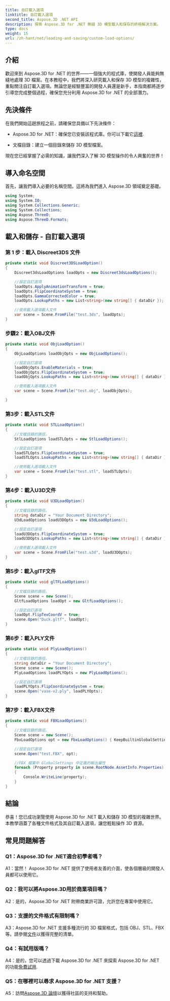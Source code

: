 ```yaml
---
title: 自訂載入選項
linktitle: 自訂載入選項
second_title: Aspose.3D .NET API
description: 探索 Aspose.3D for .NET 無縫 3D 模型載入和保存的終極解決方案。
type: docs
weight: 15
url: /zh-hant/net/loading-and-saving/custom-load-options/
---
```

## 介紹

歡迎來到 Aspose.3D for .NET 的世界——一個強大的程式庫，使開發人員能夠無縫地處理 3D 檔案。在本教程中，我們將深入研究載入和保存 3D 模型的複雜性，重點關注自訂載入選項。無論您是經驗豐富的開發人員還是新手，本指南都將逐步引導您完成整個過程，確保您充分利用 Aspose.3D for .NET 的全部潛力。

## 先決條件

在我們開始這趟旅程之前，請確保您具備以下先決條件：

-  Aspose.3D for .NET：確保您已安裝該程式庫。你可以下載它[這裡](https://releases.aspose.com/3d/net/).

- 文檔目錄：建立一個目錄來儲存 3D 模型檔案。

現在您已經掌握了必需的知識，讓我們深入了解 3D 模型操作的令人興奮的世界！

## 導入命名空間

首先，讓我們導入必要的名稱空間。這將為我們進入 Aspose.3D 領域奠定基礎。

```csharp
using System;
using System.IO;
using System.Collections.Generic;
using System.Collections;
using Aspose.ThreeD;
using Aspose.ThreeD.Formats;
```

## 載入和儲存 - 自訂載入選項

### 第 1 步：載入 Discreet3DS 文件

```csharp
private static void Discreet3DSLoadOption()
{
    Discreet3dsLoadOptions loadOpts = new Discreet3dsLoadOptions();

    //設定自訂選項
    loadOpts.ApplyAnimationTransform = true;
    loadOpts.FlipCoordinateSystem = true;
    loadOpts.GammaCorrectedColor = true;
    loadOpts.LookupPaths = new List<string>(new string[] { dataDir });

    //使用載入選項載入文件
    var scene = Scene.FromFile("test.3ds", loadOpts);
}
```

### 步驟2：載入OBJ文件

```csharp
private static void ObjLoadOption()
{
    ObjLoadOptions loadObjOpts = new ObjLoadOptions();

    //設定自訂選項
    loadObjOpts.EnableMaterials = true;
    loadObjOpts.FlipCoordinateSystem = true;
    loadObjOpts.LookupPaths = new List<string>(new string[] { dataDir });

    //使用載入選項載入文件
    var scene = Scene.FromFile("test.obj", loadObjOpts);

}
```

### 第3步：載入STL文件

```csharp
private static void STLLoadOption()
{
    //文檔目錄的路徑。
    StlLoadOptions loadSTLOpts = new StlLoadOptions();

    //設定自訂選項
    loadSTLOpts.FlipCoordinateSystem = true;
    loadSTLOpts.LookupPaths = new List<string>(new string[] { dataDir });

    //使用載入選項載入文件
    var scene = Scene.FromFile("test.stl", loadSTLOpts);
}
```

### 第4步：載入U3D文件

```csharp
private static void U3DLoadOption()
{
    //文檔目錄的路徑。
    string dataDir = "Your Document Directory";
    U3dLoadOptions loadU3DOpts = new U3dLoadOptions();

    //設定自訂選項
    loadU3DOpts.FlipCoordinateSystem = true;
    loadU3DOpts.LookupPaths = new List<string>(new string[] { dataDir });

    //使用載入選項載入文件
    var scene = Scene.FromFile("test.u3d", loadU3DOpts);
}
```

### 第5步：載入glTF文件

```csharp
private static void glTFLoadOptions()
{
    //文檔目錄的路徑。
    Scene scene = new Scene();
    GltfLoadOptions loadOpt = new GltfLoadOptions();

    //設定自訂選項
    loadOpt.FlipTexCoordV = true;
    scene.Open("Duck.gltf", loadOpt);
}
```

### 第6步：載入PLY文件

```csharp
private static void PlyLoadOptions()
{
    //文檔目錄的路徑。
    string dataDir = "Your Document Directory";
    Scene scene = new Scene();
    PlyLoadOptions loadPLYOpts = new PlyLoadOptions();

    //設定自訂選項
    loadPLYOpts.FlipCoordinateSystem = true;
    scene.Open("vase-v2.ply", loadPLYOpts);
}
```

### 第7步：載入FBX文件

```csharp
private static void FBXLoadOptions()
{
    //文檔目錄的路徑。
    Scene scene = new Scene();
    FbxLoadOptions opt = new FbxLoadOptions() { KeepBuiltinGlobalSettings = true };

    //設定自訂選項
    scene.Open("test.FBX", opt);

    //FBX 檔案中 GlobalSettings 中定義的輸出屬性
    foreach (Property property in scene.RootNode.AssetInfo.Properties)
    {
        Console.WriteLine(property);
    }
}
```

## 結論

恭喜！您已成功瀏覽使用 Aspose.3D for .NET 載入和儲存 3D 模型的複雜世界。本教學涵蓋了各種文件格式及其自訂載入選項，讓您輕鬆操作 3D 資源。

## 常見問題解答

### Q1：Aspose.3D for .NET適合初學者嗎？

A1：當然！ Aspose.3D for .NET 提供了使用者友善的介面，使各個層級的開發人員都可以使用它。

### Q2：我可以將Aspose.3D用於商業項目嗎？

A2：是的，Aspose.3D for .NET 附帶商業許可證，允許您在專案中使用它。

### Q3：支援的文件格式有限制嗎？

 A3：Aspose.3D for .NET 支援多種流行的 3D 檔案格式，包括 OBJ、STL、FBX 等。請參閱[文件](https://reference.aspose.com/3d/net/)以獲得完整的清單。

### Q4：有試用版嗎？

A4：是的，您可以透過下載 Aspose.3D for .NET 來探索 Aspose.3D for .NET 的功能[免費試用](https://releases.aspose.com/).

### Q5：在哪裡可以尋求 Aspose.3D for .NET 支援？

 A5：訪問[Aspose.3D 論壇](https://forum.aspose.com/c/3d/18)以獲得社區的支持和幫助。